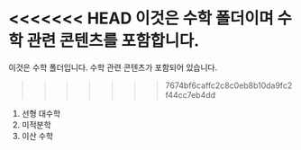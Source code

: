 <<<<<<< HEAD
이것은 수학 폴더이며 수학 관련 콘텐츠를 포함합니다.
=======
이것은 수학 폴더입니다. 수학 관련 콘텐츠가 포함되어 있습니다.
>>>>>>> 7674bf6caffc2c8c0eb8b10da9fc2f44cc7eb4dd
1. 선형 대수학
2. 미적분학
3. 이산 수학
